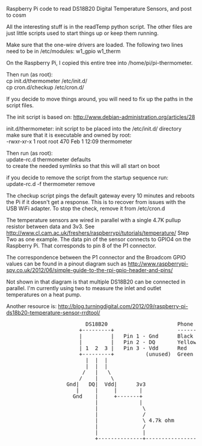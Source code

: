 Raspberry Pi code to read DS18B20 Digital Temperature Sensors, and post to cosm

All the interesting stuff is in the readTemp python script.  The other files
are just little scripts used to start things up or keep them running.

Make sure that the one-wire drivers are loaded.  The following two lines need to be in /etc/modules:
w1_gpio
w1_therm


On the Raspberry Pi, I copied this entire tree into /home/pi/pi-thermometer.  

Then run (as root):  
cp init.d/thermometer /etc/init.d/  
cp cron.d/checkup /etc/cron.d/  

If you decide to move things around, you will need to fix up the paths in the script files.

The init script is based on: http://www.debian-administration.org/articles/28

init.d/thermometer:  init script to be placed into the /etc/init.d/ directory
make sure that it is executable and owned by root:  
  -rwxr-xr-x 1 root root 470 Feb  1 12:09 thermometer  

Then run (as root):  
  update-rc.d thermometer defaults  
to create the needed symlinks so that this will all start on boot  

if you decide to remove the script from the startup sequence run:  
  update-rc.d -f thermometer remove  

The checkup script pings the default gateway every 10 minutes and reboots the Pi if it doesn't get a response.  This is to recover from issues with the USB WiFi adapter.  To stop the check, remove it from /etc/cron.d


The temperature sensors are wired in parallel with a single 4.7K pullup resistor
between data and 3v3.  See http://www.cl.cam.ac.uk/freshers/raspberrypi/tutorials/temperature/ Step Two as one example.  The data pin of the sensor connects to GPIO4 on the Raspberry Pi.  That corresponds to pin 8 of the P1 connector.

The correspondence between the P1
connector and the Broadcom GPIO values can be found in a pinout diagram such
as http://www.raspberrypi-spy.co.uk/2012/06/simple-guide-to-the-rpi-gpio-header-and-pins/

Not shown in that diagram is that multiple DS18B20 can be connected in parallel.
I'm currently using two to measure the inlet and outlet temperatures on a heat pump.

Another resource is: http://blog.turningdigital.com/2012/09/raspberry-pi-ds18b20-temperature-sensor-rrdtool/


<pre>
                         DS18B20                      Phone cord     phone jack
                       +---------+                    ----------     ----------
                       |         |   Pin 1 - Gnd      Black           5
                       |         |   Pin 2 - DQ       Yellow          2
                       | 1  2  3 |   Pin 3 - Vdd      Red             4
                       +---------+          (unused)  Green
                         |  |  |
                         |  |  |
                        /   |   \
                       /    |    \
                   Gnd|   DQ|  Vdd|      3v3
                      |     |     |       |
                     Gnd    |     +-------+
                            |             |
                            |              \
                            |              /
                            |              \ 4.7k ohm
                            |              /
                            |              |
							+--------------+-------------------> P1.8 (GPIO4)

</pre>

